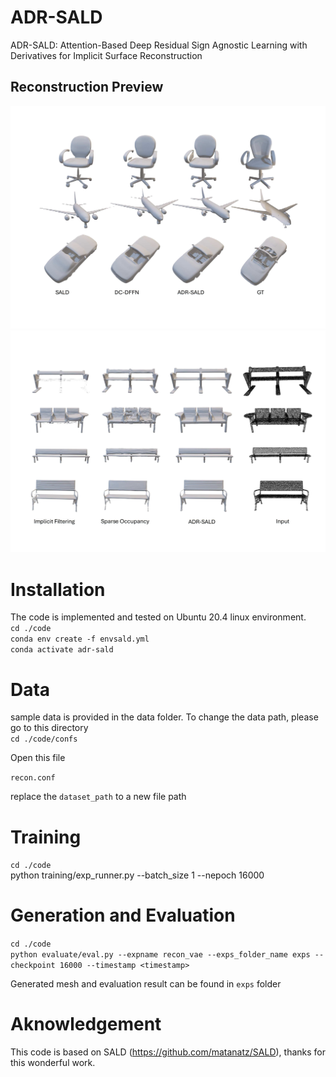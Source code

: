 # ADR-SALD
ADR-SALD: Attention-Based Deep Residual Sign Agnostic Learning with Derivatives for Implicit Surface Reconstruction 
## Reconstruction Preview
![plot](https://github.com/basher8488881/ADR-SALD/blob/main/shapenet_imgAll_1.png)
![plot](https://github.com/basher8488881/ADR-SALD/blob/main/BenchClass-Extra.png)

# Installation 
The code is implemented and tested on Ubuntu 20.4 linux environment.<br/>
``cd ./code `` <br/>
``conda env create -f envsald.yml`` <br/>
``conda activate adr-sald`` 
# Data 
sample data is provided in the data folder. To change the data path, please go to this directory <br/>
``cd ./code/confs`` <br/>

Open this file <br/>

``recon.conf`` <br/>

replace the ``dataset_path`` to a new file path

# Training 
``cd ./code`` <br/>
python training/exp_runner.py --batch_size 1 --nepoch 16000
# Generation and Evaluation
``cd ./code`` <br/>
``python evaluate/eval.py --expname recon_vae --exps_folder_name exps --checkpoint 16000 --timestamp <timestamp>`` <br/>

Generated mesh and evaluation result can be found in ``exps`` folder 

# Aknowledgement 
This code is based on SALD (https://github.com/matanatz/SALD), thanks for this wonderful work.
